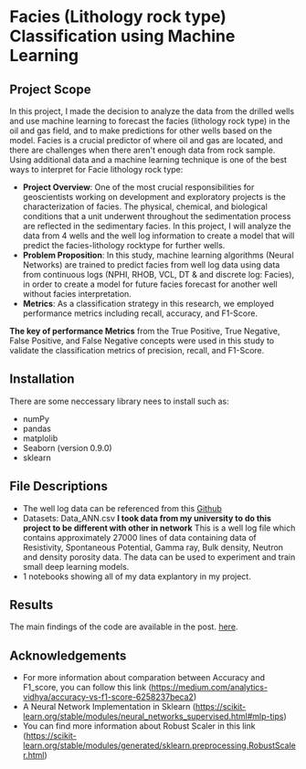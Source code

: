 # Facies (Lithology rock type) Classification using Machine Learning
## Project Scope
In this project, I made the decision to analyze the data from the drilled wells and use machine learning to forecast the facies (lithology rock type) in the oil and gas field, and to make predictions for other wells based on the model. Facies is a crucial predictor of where oil and gas are located, and there are challenges when there aren't enough data from rock sample. Using additional data and a machine learning technique is one of the best ways to interpret for Facie lithology rock type:

- **Project Overview**: One of the most crucial responsibilities for geoscientists working on development and exploratory projects is the characterization of facies. The physical, chemical, and biological conditions that a unit underwent throughout the sedimentation process are reflected in the sedimentary facies. In this project, I will analyze the data from 4 wells and the well log information to create a model that will predict the facies-lithology rocktype for further wells.
- **Problem Proposition**: In this study, machine learning algorithms (Neural Networks) are trained to predict facies from well log data using data from continuous logs (NPHI, RHOB, VCL, DT & and discrete log: Facies), in order to create a model for future facies forecast for another well without facies interpretation.
- **Metrics**: As a classification strategy in this research, we employed performance metrics including recall, accuracy, and F1-Score.

**The key of performance Metrics** from the True Positive, True Negative, False Positive, and False Negative concepts were used in this study to validate the classification metrics of precision, recall, and F1-Score.

## Installation
There are some neccessary library nees to install such as:
- numPy
- pandas
- matplolib
- Seaborn (version 0.9.0)
- sklearn

## File Descriptions
- The well log data can be referenced from this [Github](https://github.com/seg/tutorials-2016/tree/master/1610_Facies_classification)  
- Datasets: Data_ANN.csv **I took data from my university to do this project to be different with other in network**
  This is a well log file which contains approximately 27000 lines of data containing data of Resistivity, Spontaneous Potential, Gamma ray, Bulk density, Neutron    and density porosity data. The data can be used to experiment and train small deep learning models.
- 1 notebooks showing all of my data explantory in my project.

## Results<a name="results"></a>

The main findings of the code are available in the post. [here](https://mysterious-shark-0da.notion.site/Rock-Type-Classification-90b8104fd667454186e797fe856ba920).

## Acknowledgements
- For more information about comparation between Accuracy and F1_score, you can follow this link (https://medium.com/analytics-vidhya/accuracy-vs-f1-score-6258237beca2)
- A Neural Network Implementation in Sklearn (https://scikit-learn.org/stable/modules/neural_networks_supervised.html#mlp-tips)
- You can find more information about Robust Scaler in this link (https://scikit-learn.org/stable/modules/generated/sklearn.preprocessing.RobustScaler.html)
